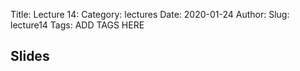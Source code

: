 Title: Lecture 14:
Category: lectures
Date: 2020-01-24
Author: 
Slug: lecture14
Tags: ADD TAGS HERE


## Slides
<!-- - [PDF | Lecture 1: Description]({attach}presentation/Lecture1_Data.pdf) -->